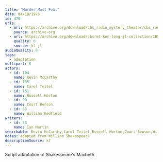 ```yaml
---
title: "Murder Most Foul"
date: 04/19/1976
id: 470
urls: 
  - url: https://archive.org/download/cbs_radio_mystery_theater/cbs_radio_mystery_theater-0451-0500.zip/cbs_radio_mystery_theater-0451-0500%2Fcbsrmt_0470_murder_most_foul.mp3
    source: archive-org
  - url: https://archive.org/download/cbsrmt-ken-long-jl-collection/CBSRMT - 760419 0470 Murder Most Foul_jl.mp3
    quality: 0
    source: kl-jl
audioQuality: 0
tags: 
  - adaptation
multipart: 0
actors:  
  - id: 104
    name: Kevin McCarthy  
  - id: 135
    name: Carol Teitel  
  - id: 151
    name: Russell Horton  
  - id: 90
    name: Court Benson  
  - id: 63
    name: William Redfield
writers:  
  - id: 38
    name: Ian Martin
searchable: Kevin McCarthy,Carol Teitel,Russell Horton,Court Benson,William Redfield Ian Martin
notes: adapted from William Shakespeare
descriptionSource: kf
---
```

Script adaptation of Shakespeare's Macbeth.
